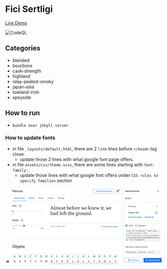 # Fici Sertligi

[Live Demo](https://brutdefut.github.io/ficisertligi/)

![CodeQL](https://github.com/brutdefut/ficisertligi/workflows/CodeQL/badge.svg)

## Categories
- blended
- bourbons
- cask-strength
- highland
- islay-peated-smoky
- japan-asia
- lowland-irish
- speyside

## How to run
- `bundle exec jekyll server`

### How to update fonts
- in file `_layouts/default.html`, there are 2 `link` lines before `</head>` tag close.
    - update those 2 lines with what google font page offers.
- in file `assets/css/theme.scss`, there are some lines starting with `font-family:`.
    - update those lines with what google font offers under `CSS rules to specify families` section

![Google Fonts guide](assets/images/readme/google-fonts-guide.png "Google Fonts guide")


